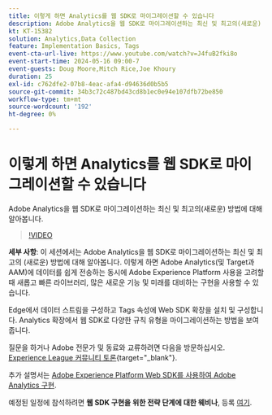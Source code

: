 ```yaml
---
title: 이렇게 하면 Analytics를 웹 SDK로 마이그레이션할 수 있습니다
description: Adobe Analytics을 웹 SDK로 마이그레이션하는 최신 및 최고의(새로운) 방법에 대해 알아봅니다
kt: KT-15382
solution: Analytics,Data Collection
feature: Implementation Basics, Tags
event-cta-url-live: https://www.youtube.com/watch?v=J4fuB2fki8o
event-start-time: 2024-05-16 09:00-7
event-guests: Doug Moore,Mitch Rice,Joe Khoury
duration: 25
exl-id: c762dfe2-07b8-4eac-afa4-d94636d0b5b5
source-git-commit: 34b3c72c487bd43cd8b1ec0e94e107dfb72be850
workflow-type: tm+mt
source-wordcount: '192'
ht-degree: 0%

---
```


# 이렇게 하면 Analytics를 웹 SDK로 마이그레이션할 수 있습니다

Adobe Analytics을 웹 SDK로 마이그레이션하는 최신 및 최고의(새로운) 방법에 대해 알아봅니다.

>[!VIDEO](https://video.tv.adobe.com/v/3428791/?quality=12&learn=on)

**세부 사항**: 이 세션에서는 Adobe Analytics을 웹 SDK로 마이그레이션하는 최신 및 최고의 (새로운) 방법에 대해 알아봅니다. 이렇게 하면 Adobe Analytics(및 Target과 AAM)에 데이터를 쉽게 전송하는 동시에 Adobe Experience Platform 사용을 고려할 때 새롭고 빠른 라이브러리, 많은 새로운 기능 및 미래를 대비하는 구현을 사용할 수 있습니다.

Edge에서 데이터 스트림을 구성하고 Tags 속성에 Web SDK 확장을 설치 및 구성합니다. Analytics 확장에서 웹 SDK로 다양한 규칙 유형을 마이그레이션하는 방법을 보여 줍니다.

질문을 하거나 Adobe 전문가 및 동료와 교류하려면 다음을 방문하십시오. [Experience League 커뮤니티 토론](https://experienceleaguecommunities.adobe.com/t5/adobe-experience-platform-data/experience-league-live-post-session-discussion-this-is-the-way/m-p/673538){target="_blank"}.

추가 설명서는 [Adobe Experience Platform Web SDK를 사용하여 Adobe Analytics 구현](https://experienceleague.adobe.com/en/docs/analytics/implementation/aep-edge/web-sdk/overview).

예정된 일정에 참석하려면 **웹 SDK 구현을 위한 전략 단계에 대한 웨비나**, 등록 [여기](https://engage.adobe.com/step_by_step_guide_implement.html).
